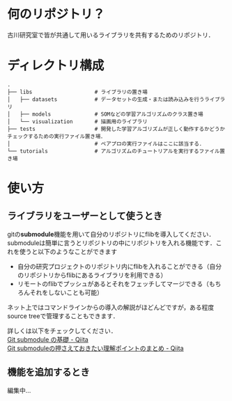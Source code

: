 # 何のリポジトリ？
古川研究室で皆が共通して用いるライブラリを共有するためのリポジトリ．

# ディレクトリ構成

```
.
├── libs                    # ライブラリの置き場
│   ├── datasets            # データセットの生成・または読み込みを行うライブラリ
│   ├── models              # SOMなどの学習アルゴリズムのクラス置き場
│   └── visualization       # 描画用のライブラリ
├── tests                   # 開発した学習アルゴリズムが正しく動作するかどうかチェックするための実行ファイル置き場．
│                           # ペアプロの実行ファイルはここに該当する．
└── tutorials               # アルゴリズムのチュートリアルを実行するファイル置き場
```

# 使い方

## ライブラリをユーザーとして使うとき
gitの**submodule**機能を用いて自分のリポジトリにflibを導入してください．
submoduleは簡単に言うとリポジトリの中にリポジトリを入れる機能です．これを使うと以下のようなことができます
- 自分の研究プロジェクトのリポジトリ内にflibを入れることができる（自分のリポジトリからflibにあるライブラリを利用できる）
- リモートのflibでプッシュがあるとそれをフェッチしてマージできる（もちろんそれをしないことも可能）

ネット上ではコマンドラインからの導入の解説がほどんどですが，ある程度source treeで管理することもできます．

詳しくは以下をチェックしてください．  
[Git submodule の基礎 - Qiita](https://qiita.com/sotarok/items/0d525e568a6088f6f6bb)  
[Git submoduleの押さえておきたい理解ポイントのまとめ - Qiita](https://qiita.com/kinpira/items/3309eb2e5a9a422199e9)
## 機能を追加するとき
編集中…
